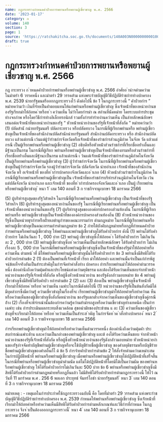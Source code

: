 ```yaml
---
name: กฎกระทรวงกำหนดค่าป่วยการพยานหรือพยานผู้เชี่ยวชาญ พ.ศ. 2566
date: '2023-01-17'
category: ก
volume: 140
section: 3
page: 1
source: 'https://ratchakitcha.soc.go.th/documents/140A003N0000000000100.pdf'
draft: true
---
```


# กฎกระทรวงกำหนดค่าป่วยการพยานหรือพยานผู้เชี่ยวชาญ พ.ศ. 2566

กฎ กระทรวง ก ําหนดค่ําป่วยกํารพยํานหรือพยํานผู้เชี่ยวชําญ พ.ศ. 2566 อําศัยอ ํานําจตํามควํามในมําตรํา 6 วรรคหนึ่ง และมําตรํา 29 วรรคสําม แห่งพระรําชบัญญัติวิธีปฏิบัติรําชกํารทํางปกครอง พ.ศ. 2539 นํายกรัฐมนตรีออกกฎกระทรวงไว้ ดังต่อไปนี้ ข้อ 1 ในกฎกระทรวงนี้ “ ค่ําป่วยกําร ” หมํายควํามว่ํา เงินที่จ่ํายเป็นค่ําตอบแทนให้แก่พยํานหรือพยํานผู้เชี่ยวชําญ ซึ่งเจ้ําหน้ําที่ของหน่วยงํานของรัฐเรียกมําให้ถ้อยค ําหรือท ํา ควํามเห็น ไม่ว่ําโดยกํารมํา ณ สถํานที่นัดหมําย โดยระบบกํารประชุมทํางจอภําพ หรือโดยวิธีกํารทํางอิเล็กทรอนิกส์ รวมทั้งกํารทํารํายงํานควํามเห็น เป็นลํายลักษณ์อักษรเสนอต่อเจ้ําหน้ําที่ของหน่วยงํานของรัฐ “ หัวหน้ําหน่วยงํานของรัฐที่เจ้ําหน้ําที่สังกัด ” หมํายควํามว่ํา (1) ปลัดสํานั กนํายกรัฐมนตรี ปลัดกระทรวง หรือปลัดทบวง ในกรณีที่ผู้เรียกพยํานหรือ พยํานผู้เชี่ยวชําญเป็นเจ้ําหน้ําที่ของสํานักงํานปลัดสํานักนํายกรัฐมนตรี สํานักงํานปลัดกระทรวง หรือ สํานักงํานปลัดทบวง แล้วแต่กรณี เว้นแต่ผู้ว่ํารําชกํารจังหวัดหรือเจ้ําหน้ําที่ของรําชกํารส่วนภูมิภําค ในจังห วัด แล้วแต่กรณี เป็นผู้เรียกพยํานหรือพยํานผู้เชี่ยวชําญ (2) อธิบดีหรือหัวหน้ําส่วนรําชกํารที่เรียกชื่ออย่ํางอื่นและมีฐํานะเป็นกรม ในกรณีที่ผู้เรียก พยํานหรือพยํานผู้เชี่ยวชําญเป็นเจ้ําหน้ําที่ของกรมหรือส่วนรําชกํารที่เรียกชื่ออย่ํางอื่นและมีฐํานะเป็นกรม แล้วแต่กรณี เ ว้นแต่เจ้ําหน้ําที่ของรําชกํารส่วนภูมิภําคในจังหวัด เป็นผู้เรียกพยํานหรือพยํานผู้เชี่ยวชําญ (3) ผู้ว่ํารําชกํารจังหวัด ในกรณีที่ผู้เรียกพยํานหรือพยํานผู้เชี่ยวชําญเป็นผู้ว่ํารําชกํารจังหวัด รองผู้ว่ํารําชกํารจังหวัด ปลัดจังหวัด นํายอําเภอ เจ้ําหน้ําที่ของสํานักงํานจังหวัด หรื อเจ้ําหน้ําที่ ของที่ท ํากํารปกครองจังหวัดและอ ําเภอ (4) หัวหน้ําส่วนรําชกํารในภูมิภําค ในกรณีที่ผู้เรียกพยํานหรือพยํานผู้เชี่ยวชําญเป็น เจ้ําหน้ําที่ของรําชกํารบริหํารส่วนภูมิภําคในจังหวัด เว้นแต่ปลัดจังหวัด นํายอําเภอ และเจ้ําหน้ําที่ ของที่ท ํากํารปกครองจังหวัดและอ ําเภอ เป็นผู้ เรียกพยํานหรือพยํานผู้เชี่ยวชําญ ้ หนา 1 ่ เลม 140 ตอนที่ 3 ก ราชกิจจานุเบกษา 18 มกราคม 2566

(5) ผู้บริหํารสูงสุดของรัฐวิสําหกิจ ในกรณีที่ผู้เรียกพยํานหรือพยํานผู้เชี่ยวชําญ เป็นเจ้ําหน้ําที่ของรัฐวิสําหกิจ (6) ผู้บริหํารสูงสุดของหน่วยงํานอื่นของรัฐ ในกรณีที่ผู้เรียกพยํานหรือพยํานผู้เชี่ยวชําญ เป็นเจ้ําหน้ําที่ของหน่วยงํานอื่นของรัฐ (7) ผู้บริหํารสูงสุดขององค์กรปกครองส่วนท้องถิ่น ในกรณีที่ผู้เรียกพยํานหรือ พยํานผู้เชี่ยวชําญเป็นเจ้ําหน้ําที่ขององค์กรปกครองส่วนท้องถิ่น (8) หัวหน้ําหน่วยงํานของรัฐซึ่งเป็นหน่วยธุรกํารหรือฝ่ํายเลขํานุกํารของคณะกรรมกําร ตํามกฎหมําย ในกรณีที่ผู้เรียกพยํานหรือพยํานผู้เชี่ยวชําญเป็นคณะกรรมกํารตํามกฎหมําย ข้อ 2 ภํายใต้บังคับกฎหมํายหรือกฎที่กําหนดค่ําป่วยกํารพยํานหรือพยํานผู้เชี่ยวชําญ ให้พยํานและพยํานผู้เชี่ยวชําญได้รับค่ําป่วยกําร ดังนี้ (1) พยํานได้รับค่ําป่วยกําร ไม่เกินวันละ 1 , 000 บําท (2) พยํานผู้ เชี่ยวชําญซึ่งให้ถ้อยค ํา ได้รับค่ําป่วยกําร ไม่เกินวันละ 2 , 000 บําท (3) พยํานผู้เชี่ยวชําญซึ่งท ําควํามเห็นเป็นลํายลักษณ์อักษร ได้รับค่ําป่วยกําร ไม่เกินเรื่องละ 5 , 000 บําท ในกรณีที่พยํานหรือพยํานผู้เชี่ยวชําญซึ่งเป็นเจ้ําหน้ําที่ของรัฐมําให้ถ้อยคําหรือควํามเห็น ตํามหน้ ําที่ มิให้พยํานหรือพยํานผู้เชี่ยวชําญนั้นได้รับค่ําป่วยกําร ข้อ 3 พยํานซึ่งมีสิทธิได้รับค่ําป่วยกํารตํามข้อ 2 (1) ต้องเป็นพยํานที่เจ้ําหน้ําที่ เรียก มําให้ถ้อยคํา และพยํานนั้นจําเป็นแก่กํารพิสูจน์ข้อเท็จจริงอันเป็นสําระสําคัญในกํารจัดทําคําสั่งทําง ปกครอง กํารเรียกพยํานมําให้ถ้อยคําตํามวรรคหนึ่ง ต้องคํานึงถึงควํามคุ้มค่ําและประโยชน์แห่งควํามยุติธรรม และต้องได้รับควํามเห็นชอบจํากหัวหน้ําหน่วยงํานของรัฐที่เจ้ําหน้ําที่สังกัด หรือผู้ซึ่งหัวหน้ําหน่วยงําน ของรัฐดังกล่ําวมอบหมําย ข้อ 4 พยํานผู้เชี่ยวชําญซึ่งมีสิทธิได้รับค่ําป่ว ยกํารตํามข้อ 2 (2) และ (3) ต้องเป็น พยํานผู้เชี่ยวชําญซึ่งเจ้ําหน้ําที่เรียกมําให้ถ้อยค ําหรือท ําควํามเห็น เฉพําะในกรณีดังต่อไปนี้ (1) หน่วยงํานของรัฐที่เป็นต้นสังกัดมิได้มีบุคลํากรซึ่งมีควํามรู้ ควํามเชี่ยวชําญในเรื่องที่จะ เรียกพยํานผู้เชี่ยวชําญมําให้ถ้อยคําหรือทําควํามเ ห็น หรือควํามเห็นของผู้เชี่ยวชําญซึ่งสังกัดหน่วยงําน ของรัฐแตกต่ํางจํากควํามเห็นของผู้เชี่ยวชําญซึ่งคู่กรณีอ้ําง (2) เรื่องที่จะพิจํารณํานั้นต้องกํารควํามรู้ควํามสํามํารถสูงหรือควํามเชี่ยวชําญทํางเทคนิค เป็นกํารเฉพําะ เช่น กํารประเมินผลกระทบสิ่งแวดล้อม สุขอนํามัยของประชําชน แ ละ (3) ควํามเห็นของผู้เชี่ยวชําญที่จะเรียกมําให้ถ้อยค ําหรือท ําควํามเห็นเป็นสําระส ําคัญ ในกํารจัดท ําค ําสั่งทํางปกครอง ้ หนา 2 ่ เลม 140 ตอนที่ 3 ก ราชกิจจานุเบกษา 18 มกราคม 2566

กํารเรียกพยํานผู้เชี่ยวชําญมําให้ถ้อยคําหรือทําควํามเห็นตํามวรรคหนึ่ง ต้องคํานึงถึงควํามคุ้มค่ํา ประสบกํารณ์เฉพําะด้ําน และควํามเป็นกลํางของพยํานผู้เชี่ยวชําญ และต้ องได้รับควํามเห็นชอบ จํากหัวหน้ําหน่วยงํานของรัฐที่เจ้ําหน้ําที่สังกัด หรือผู้ซึ่งหัวหน้ําหน่วยงํานของรัฐดังกล่ําวมอบหมําย หัวหน้ําหน่วยงํานของรัฐอําจจัดทําบัญชีพยํานผู้เชี่ยวชําญหรือจะใช้บัญชีรํายชื่อผู้เชี่ยวชําญ ของศําลยุติธรรมหรือบัญชีรํายชื่อพยํานผู้เชี่ยวชําญของศําลอื่นก็ไ ด้ ข้อ 5 กํารจ่ํายค่ําป่วยกํารตํามข้อ 2 ให้สั่งจ่ํายตํามควํามเหมําะสมในกํารปฏิบัติหน้ําที่ พยํานหรือพยํานผู้เชี่ยวชําญ เมื่อพยํานหรือพยํานผู้เชี่ยวชําญได้ปฏิบัติหน้ําที่เสร็จสิ้น ในกรณีที่พยํานหรือพยํานผู้เชี่ยวชําญมําตํามนัด แต่ไม่ได้ปฏิบัติหน้ําที่โดยมิได้เป็นควํามผิด ของพยํานห รือพยํานผู้เชี่ยวชําญ ให้ได้รับค่ําป่วยกํารไม่เกินวันละ 500 บําท ข้อ 6 พยํานหรือพยํานผู้เชี่ยวชําญซึ่งมีสิทธิได้รับค่ําป่วยกํารตํามกฎหมํายหรือกฎอื่นแล้ว ไม่มีสิทธิได้รับค่ําป่วยกํารตํามกฎกระทรวงนี้ ให้ไว้ ณ วันที่ 11 มกรําคม พ.ศ . 256 6 พลเอก ประยุทธ์ จันทร์โอชํา นํายกรัฐมนตรี ้ หนา 3 ่ เลม 140 ตอนที่ 3 ก ราชกิจจานุเบกษา 18 มกราคม 2566

หมํายเหตุ : - เหตุผลในกํารประกําศใช้กฎกระทรวงฉบับนี้ คือ โดยที่มําตรํา 29 วรรคสําม แห่งพระรําชบัญญัติวิธีปฏิบัติรําชกํารทํางปกครอง พ.ศ. 2539 กําหนดให้พยํานหรือพยํานผู้เชี่ยวชําญ ซึ่งเจ้ําหน้ําที่เรียกมําให้ถ้อยคําหรือทําควํามเห็นมีสิทธิได้รับค่ําป่วยกํารตํามหลักเกณฑ์และวิธีกํารที่กําหนด ในกฎกระทรวง จึงจ ําเป็นต้องออกกฎกระทรวงนี้ ้ หนา 4 ่ เลม 140 ตอนที่ 3 ก ราชกิจจานุเบกษา 18 มกราคม 2566
